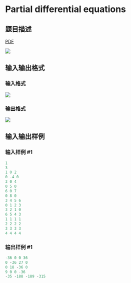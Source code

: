 # Partial differential equations

## 题目描述

[problemUrl]: https://uva.onlinejudge.org/index.php?option=com_onlinejudge&Itemid=8&category=3&page=show_problem&problem=135

[PDF](https://uva.onlinejudge.org/external/1/p199.pdf)

![](https://cdn.luogu.com.cn/upload/vjudge_pic/UVA199/42ffc8205ea589d1ea757c6daed0dcbf812bb008.png)

## 输入输出格式

### 输入格式

![](https://cdn.luogu.com.cn/upload/vjudge_pic/UVA199/e9a0239b9f809e78d6fb3fb382644b19658cb60b.png)

### 输出格式

![](https://cdn.luogu.com.cn/upload/vjudge_pic/UVA199/c98a1597d80e759d7d8ee7f6721d54564943305b.png)

## 输入输出样例

### 输入样例 #1

```cpp
1
3
1 0 2
0 -4 0
3 0 4
0 5 0
6 0 7
0 8 0
3 4 5 6
0 1 2 3
3 2 1 0
6 5 4 3
1 1 1 1
2 2 2 2
3 3 3 3
4 4 4 4
```


### 输出样例 #1

```cpp
-36 0 0 36
0 -36 27 0
0 18 -36 0
9 0 0 -36
-35 -188 -189 -315
```


